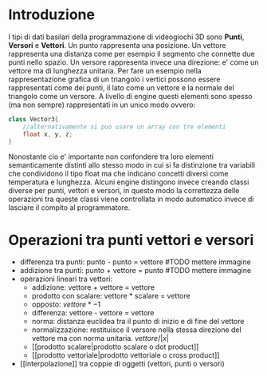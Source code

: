 # Introduzione
I tipi di dati basilari della programmazione di videogiochi 3D sono **Punti**, **Versori** e **Vettori**.
Un punto rappresenta una posizione. Un vettore rappresenta una distanza come per esempio il segmento che connette due punti nello spazio. Un versore rappresenta invece una direzione: e' come un vettore ma di lunghezza unitaria. Per fare un esempio nella rappresentazione grafica di un triangolo i vertici possono essere rappresentati come dei punti, il lato come un vettore e la normale del triangolo come un versore.
A livello di engine questi elementi sono spesso (ma non sempre) rappresentati in un unico modo ovvero:
```c#
class Vector3{
	//alternativamente si puo usare un array con tre elementi
	float x, y, z; 
}
```
Nonostante cio e' importante non confondere tra loro elementi semanticamente distinti allo stesso modo in cui si fa distinzione tra variabili che condividono il tipo float ma che indicano concetti diversi come temperatura e lunghezza. 
Alcuni engine distingono invece creando classi diverse per punti, vettori e versori, in questo modo la correttezza delle operazioni tra queste classi viene controllata in modo automatico invece di lasciare il compito al programmatore.

# Operazioni tra punti vettori e versori
- differenza tra punti: punto - punto = vettore #TODO mettere immagine
- addizione tra punti: punto + vettore = punto #TODO mettere immagine
- operazioni lineari tra vettori:
	- addizione: vettore + vettore = vettore
	- prodotto con scalare: vettore * scalare = vettore
	- opposto: $vettore * -1$
	- differenza: vettore - vettore = vettore
	- norma: distanza euclidea tra il punto di inizio e di fine del vettore
	- normalizzazione: restituisce il versore nella stessa direzione del vettore ma con norma unitaria. $vettore/|x|$
	- [[prodotto scalare|prodotto scalare o dot product]]
	- [[prodotto vettoriale|prodotto vettoriale o cross product]]
- [[interpolazione]] tra coppie di oggetti (vettori, punti o versori)

